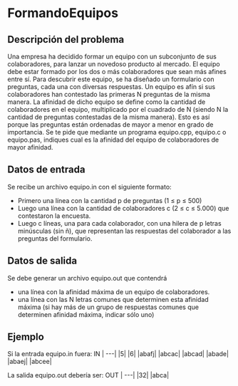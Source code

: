 # FormandoEquipos
## Descripción del problema

Una empresa ha decidido formar un
equipo con un subconjunto de sus
colaboradores, para lanzar un novedoso
producto al mercado. El equipo debe estar
formado por los dos o más colaboradores
que sean más afines entre sí. Para
descubrir este equipo, se ha diseñado un
formulario con preguntas, cada una con
diversas respuestas.
Un equipo es afín si sus colaboradores
han contestado las primeras N preguntas
de la misma manera. La afinidad de dicho
equipo se define como la cantidad de
colaboradores en el equipo, multiplicado
por el cuadrado de N (siendo N la cantidad
de preguntas contestadas de la misma
manera). Esto es así porque las preguntas
están ordenadas de mayor a menor en
grado de importancia.
Se te pide que mediante un
programa equipo.cpp, equipo.c o
equipo.pas, indiques cual es la afinidad
del equipo de colaboradores de mayor
afinidad.

## Datos de entrada
Se recibe un archivo equipo.in con
el siguiente formato:
* Primero una línea con la cantidad p de
preguntas (1 ≤ p ≤ 500)
* Luego una línea con la cantidad de
colaboradores c (2 ≤ c ≤ 5.000) que
contestaron la encuesta.
* Luego c líneas, una para cada colaborador,
con una hilera de p letras minúsculas (sin ñ), que
representan las respuestas del colaborador a las
preguntas del formulario.

## Datos de salida
Se debe generar un archivo equipo.out
que contendrá
* una línea con la afinidad máxima de un
equipo de colaboradores.
* una línea con las N letras comunes que
determinen esta afinidad máxima (si
hay más de un grupo de respuestas
comunes que determinen afinidad
máxima, indicar sólo uno)
## Ejemplo
Si la entrada equipo.in fuera:
IN |
---|
|5|
|6|
|abafj|
|abcac|
|abcad|
|abade|
|abaej|
|abcee|

La salida equipo.out debería ser:
OUT |
---|
|32|
|abca|
